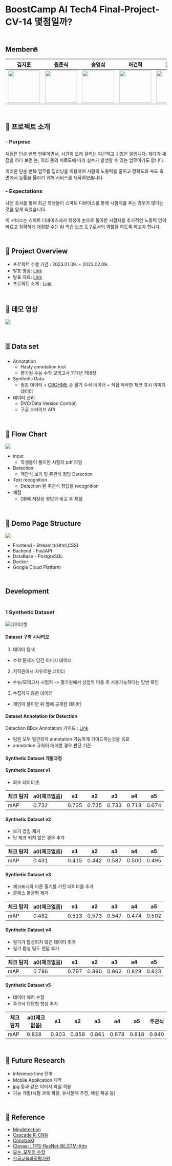 # BoostCamp AI Tech4 Final-Project-CV-14 몇점일까?

## <br/> Member🔥

| [김지훈](https://github.com/kzh3010) | [원준식](https://github.com/JSJSWON) | [송영섭](https://github.com/gih0109) | [허건혁](https://github.com/GeonHyeock) | [홍주영](https://github.com/archemist-hong) |
| :-: | :-: | :-: | :-: | :-: |
| <img src="https://avatars.githubusercontent.com/kzh3010" width="100"> | <img src="https://avatars.githubusercontent.com/JSJSWON" width="100"> | <img src="https://avatars.githubusercontent.com/gih0109" width="100"> | <img src="https://avatars.githubusercontent.com/GeonHyeock" width="100"> | <img src="https://avatars.githubusercontent.com/archemist-hong" width="100"> |


## <br/>💯 프로젝트 소개

### - Purpose
채점은 단순 반복 업무이면서, 시간이 오래 걸리는 피곤하고 귀찮은 일입니다. 게다가 채점을 하다 보면 눈, 허리 등의 피로도에 따라 실수가 발생할 수 있는 업무이기도 합니다. 

이러한 단순 반복 업무를 딥러닝을 이용하여 사람의 노동력을 줄이고 정확도와 속도 측면에서 능률을 올리기 위해 서비스를 제작하였습니다.

### - Expectations
사전 조사를 통해 최근 학생들이 스마트 디바이스를 통해 시험지를 푸는 경우가 많다는 것을 알게 되었습니다. 

이 서비스는 스마트 디바이스에서 학생이 손으로 풀이한 시험지를 추가적인 노동력 없이 빠르고 정확하게 채점할 수는 AI 학습 보조 도구로서의 역할을 하도록 하고자 합니다.


## <br/>📑 Project Overview

- 프로젝트 수행 기간 : 2023.01.09. ~ 2023.02.09.
- 발표 영상: [Link](https://youtu.be/K58zIGAeKP8)
- 발표 자료: [Link](https://drive.google.com/file/d/19-3Co7l_IogkPFJwmyt27zMFkGrljhQs/view?usp=sharing)
- 프로젝트 소개 : [Link](https://whatsthescore.notion.site/751cae9de62c4603b6bc26fbb71eb156)

## <br/>🎥 데모 영상

<img src="https://user-images.githubusercontent.com/40621526/217222547-6c99e748-7ebb-46df-a037-c2e3d38271e9.gif">


## <br/>🗄️ Data set
 
- Annotation
    - Hasty annotation tool
    - 평가원 수능 수학 모의고사 11개년 768장
- Synthetic Data 
    - 원본 데이터 + [CROHME](https://www.isical.ac.in/~crohme/) 손 필기 수식 데이터 + 직접 제작한 체크 표시 이미지 데이터
- 데이터 관리
    - DVC(Data Version Control)
    - 구글 드라이브 API 


## <br/>🧤 Flow Chart

<img src="./Readme-image/model_pipline.jpg" >

- input 
    - 학생들이 풀이한 시험지 pdf 파일
- Detection 
    - 객관식 보기 및 주관식 정답 Detection
- Text recognition
    - Detection 된 주관식 정답을 recognition
- 채점
    - DB에 저장된 정답과 비교 후 채점


## <br/>🚩 Demo Page Structure

<img src="./Readme-image/serving_img2.jpg" >

- Frontend - Streamlit(Html,CSS)
- Backend - FastAPI 
- DataBase - PostgreSQL
- Docker
- Google Cloud Platform

## <br/> Development

### <br/> 1 Synthetic Dataset 

![데이터셋](https://github.com/gih0109/algorithm-practice/assets/102566187/4f3ddb33-fd32-47ee-a122-13f13ede10ff)

#### Dataset 구축 시나리오

1. 데이터 탐색
- 수학 문제가 담긴 이미지 데이터

2. 저작권에서 자유로운 데이터
- 수능/모의고사 시험지 -> 평가원에서 상업적 이용 외 사용가능하다는 답변 확인
  
3. 수집하지 않은 데이터
- 개인이 풀이한 뒤 웹에 공개한 데이터

#### Dataset Annotation for Detection

Detection BBox Annotation 가이드 : [Link](https://docs.google.com/presentation/d/1egpoPjG9h6XrKhjdMvsR7MbLgqGZ6pwSD3su1dMKsMc/edit#slide=id.g1d1aa1a43d9_2_75)
- 팀원 모두 일관되게 annotation 가능하게 가이드하는것을 목표
- annotation 규칙이 애매할 경우 판단 기준

#### Synthetic Dataset 개발과정


#### Synthetic Dataset v1
- 최초 데이터셋

|체크 탐지|a0(체크없음)|a1|a2|a3|a4|a5|
|------|---|---|---|---|---|---|
|mAP|0.732|0.735|0.735|0.733|0.718|0.674|

#### Synthetic Dataset v2
- 보기 겹침 제거
- 답 체크 되지 않은 경우 추가

|체크 탐지|a0(체크없음)|a1|a2|a3|a4|a5|
|------|---|---|---|---|---|---|
|mAP|0.431|0.415|0.442|0.587|0.500|0.495|

#### Synthetic Dataset v3
- 체크표시와 다른 필기를 가진 데이터를 추가
- 클래스 불균형 제거

|체크 탐지|a0(체크없음)|a1|a2|a3|a4|a5|
|------|---|---|---|---|---|---|
|mAP|0.482|0.513|0.573|0.547|0.474|0.502|


#### Synthetic Dataset v4
- 필기가 합성되지 않은 데이터 추가
- 필기 합성 밀도 랜덤 추가

|체크 탐지|a0(체크없음)|a1|a2|a3|a4|a5|
|------|---|---|---|---|---|---|
|mAP|0.786|0.797|0.890|0.862|0.829|0.823|

#### Synthetic Dataset v5
- 데이터 에러 수정
- 주관식 단답형 합성 추가

|체크 탐지|a0(체크없음)|a1|a2|a3|a4|a5|주관식|
|------|---|---|---|---|---|---|---|
|mAP|0.828|0.903|0.859|0.861|0.878|0.818|0.940|

## <br/>🔎 Future Research

- inference time 단축
- Mobile Application 제작
- jpg 등과 같은 이미지 파일 적용
- 기능 개발(시험 과목 확장, 유사문제 추천, 해설 제공 등)

## <br/>📜 Reference

- [Mmdetection](https://github.com/open-mmlab/mmdetection)
- [Cascade R-CNN](https://arxiv.org/abs/1712.00726)
- [ConvNeXt](https://github.com/facebookresearch/ConvNeXt)
- [Clovaai : TPS-ResNet-BiLSTM-Attn](https://github.com/clovaai/deep-text-recognition-benchmark)
- [모수_모두의 수학](https://blog.naver.com/math4x/222574149191)
- [한국교육과정평가원](https://www.suneung.re.kr/boardCnts/list.do?boardID=1500234&m=0403&s=suneung&searchStr=)
